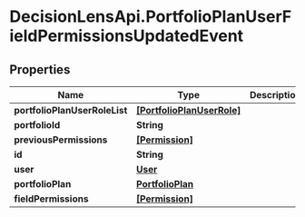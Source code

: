 # DecisionLensApi.PortfolioPlanUserFieldPermissionsUpdatedEvent

## Properties
Name | Type | Description | Notes
------------ | ------------- | ------------- | -------------
**portfolioPlanUserRoleList** | [**[PortfolioPlanUserRole]**](PortfolioPlanUserRole.md) |  | [optional] 
**portfolioId** | **String** |  | [optional] 
**previousPermissions** | [**[Permission]**](Permission.md) |  | [optional] 
**id** | **String** |  | [optional] 
**user** | [**User**](User.md) |  | [optional] 
**portfolioPlan** | [**PortfolioPlan**](PortfolioPlan.md) |  | [optional] 
**fieldPermissions** | [**[Permission]**](Permission.md) |  | [optional] 


